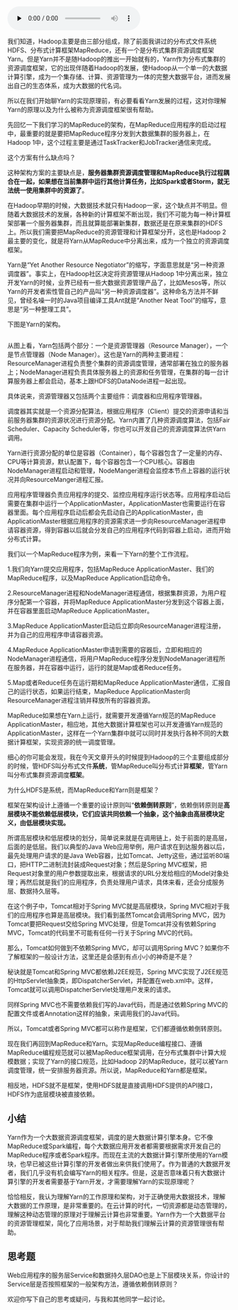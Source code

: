 <audio id="audio" title="09 | 为什么我们管Yarn叫作资源调度框架？" controls="" preload="none"><source id="mp3" src="https://static001.geekbang.org/resource/audio/38/f1/38ae0f1e2585ad75a62922fbad6855f1.mp3"></audio>

我们知道，Hadoop主要是由三部分组成，除了前面我讲过的分布式文件系统HDFS、分布式计算框架MapReduce，还有一个是分布式集群资源调度框架Yarn。但是Yarn并不是随Hadoop的推出一开始就有的，Yarn作为分布式集群的资源调度框架，它的出现伴随着Hadoop的发展，使Hadoop从一个单一的大数据计算引擎，成为一个集存储、计算、资源管理为一体的完整大数据平台，进而发展出自己的生态体系，成为大数据的代名词。

所以在我们开始聊Yarn的实现原理前，有必要看看Yarn发展的过程，这对你理解Yarn的原理以及为什么被称为资源调度框架很有帮助。

先回忆一下我们学习的MapReduce的架构，在MapReduce应用程序的启动过程中，最重要的就是要把MapReduce程序分发到大数据集群的服务器上，在Hadoop  1中，这个过程主要是通过TaskTracker和JobTracker通信来完成。

这个方案有什么缺点吗？

这种架构方案的主要缺点是，**服务器集群资源调度管理和MapReduce执行过程耦合在一起，如果想在当前集群中运行其他计算任务，比如Spark或者Storm，就无法统一使用集群中的资源了**。

在Hadoop早期的时候，大数据技术就只有Hadoop一家，这个缺点并不明显。但随着大数据技术的发展，各种新的计算框架不断出现，我们不可能为每一种计算框架部署一个服务器集群，而且就算能部署新集群，数据还是在原来集群的HDFS上。所以我们需要把MapReduce的资源管理和计算框架分开，这也是Hadoop  2最主要的变化，就是将Yarn从MapReduce中分离出来，成为一个独立的资源调度框架。

Yarn是“Yet Another Resource Negotiator”的缩写，字面意思就是“另一种资源调度器”。事实上，在Hadoop社区决定将资源管理从Hadoop  1中分离出来，独立开发Yarn的时候，业界已经有一些大数据资源管理产品了，比如Mesos等，所以Yarn的开发者索性管自己的产品叫“另一种资源调度器”。这种命名方法并不鲜见，曾经名噪一时的Java项目编译工具Ant就是“Another Neat Tool”的缩写，意思是“另一种整理工具”。

下图是Yarn的架构。

<img src="https://static001.geekbang.org/resource/image/af/b1/af90905013e5869f598c163c09d718b1.jpg" alt="">

从图上看，Yarn包括两个部分：一个是资源管理器（Resource Manager），一个是节点管理器（Node Manager）。这也是Yarn的两种主要进程：ResourceManager进程负责整个集群的资源调度管理，通常部署在独立的服务器上；NodeManager进程负责具体服务器上的资源和任务管理，在集群的每一台计算服务器上都会启动，基本上跟HDFS的DataNode进程一起出现。

具体说来，资源管理器又包括两个主要组件：调度器和应用程序管理器。

调度器其实就是一个资源分配算法，根据应用程序（Client）提交的资源申请和当前服务器集群的资源状况进行资源分配。Yarn内置了几种资源调度算法，包括Fair Scheduler、Capacity Scheduler等，你也可以开发自己的资源调度算法供Yarn调用。

Yarn进行资源分配的单位是容器（Container），每个容器包含了一定量的内存、CPU等计算资源，默认配置下，每个容器包含一个CPU核心。容器由NodeManager进程启动和管理，NodeManger进程会监控本节点上容器的运行状况并向ResourceManger进程汇报。

应用程序管理器负责应用程序的提交、监控应用程序运行状态等。应用程序启动后需要在集群中运行一个ApplicationMaster，ApplicationMaster也需要运行在容器里面。每个应用程序启动后都会先启动自己的ApplicationMaster，由ApplicationMaster根据应用程序的资源需求进一步向ResourceManager进程申请容器资源，得到容器以后就会分发自己的应用程序代码到容器上启动，进而开始分布式计算。

我们以一个MapReduce程序为例，来看一下Yarn的整个工作流程。

1.我们向Yarn提交应用程序，包括MapReduce ApplicationMaster、我们的MapReduce程序，以及MapReduce Application启动命令。

2.ResourceManager进程和NodeManager进程通信，根据集群资源，为用户程序分配第一个容器，并将MapReduce ApplicationMaster分发到这个容器上面，并在容器里面启动MapReduce ApplicationMaster。

3.MapReduce ApplicationMaster启动后立即向ResourceManager进程注册，并为自己的应用程序申请容器资源。

4.MapReduce ApplicationMaster申请到需要的容器后，立即和相应的NodeManager进程通信，将用户MapReduce程序分发到NodeManager进程所在服务器，并在容器中运行，运行的就是Map或者Reduce任务。

5.Map或者Reduce任务在运行期和MapReduce ApplicationMaster通信，汇报自己的运行状态，如果运行结束，MapReduce ApplicationMaster向ResourceManager进程注销并释放所有的容器资源。

MapReduce如果想在Yarn上运行，就需要开发遵循Yarn规范的MapReduce ApplicationMaster，相应地，其他大数据计算框架也可以开发遵循Yarn规范的ApplicationMaster，这样在一个Yarn集群中就可以同时并发执行各种不同的大数据计算框架，实现资源的统一调度管理。

细心的你可能会发现，我在今天文章开头的时候提到Hadoop的三个主要组成部分的时候，管HDFS叫分布式文件**系统**，管MapReduce叫分布式计算**框架**，管Yarn叫分布式集群资源调度**框架**。

为什么HDFS是系统，而MapReduce和Yarn则是框架？

框架在架构设计上遵循一个重要的设计原则叫“**依赖倒转原则**”，依赖倒转原则是**高层模块不能依赖低层模块，它们应该共同依赖一个抽象，这个抽象由高层模块定义，由低层模块实现。**

所谓高层模块和低层模块的划分，简单说来就是在调用链上，处于前面的是高层，后面的是低层。我们以典型的Java Web应用举例，用户请求在到达服务器以后，最先处理用户请求的是Java Web容器，比如Tomcat、Jetty这些，通过监听80端口，把HTTP二进制流封装成Request对象；然后是Spring MVC框架，把Request对象里的用户参数提取出来，根据请求的URL分发给相应的Model对象处理；再然后就是我们的应用程序，负责处理用户请求，具体来看，还会分成服务层、数据持久层等。

在这个例子中，Tomcat相对于Spring MVC就是高层模块，Spring MVC相对于我们的应用程序也算是高层模块。我们看到虽然Tomcat会调用Spring MVC，因为Tomcat要把Request交给Spring MVC处理，但是Tomcat并没有依赖Spring MVC，Tomcat的代码里不可能有任何一行关于Spring MVC的代码。

那么，Tomcat如何做到不依赖Spring MVC，却可以调用Spring MVC？如果你不了解框架的一般设计方法，这里还是会感到有点小小的神奇是不是？

秘诀就是Tomcat和Spring MVC都依赖J2EE规范，Spring MVC实现了J2EE规范的HttpServlet抽象类，即DispatcherServlet，并配置在web.xml中。这样，Tomcat就可以调用DispatcherServlet处理用户发来的请求。

同样Spring MVC也不需要依赖我们写的Java代码，而是通过依赖Spring MVC的配置文件或者Annotation这样的抽象，来调用我们的Java代码。

所以，Tomcat或者Spring MVC都可以称作是框架，它们都遵循依赖倒转原则。

现在我们再回到MapReduce和Yarn。实现MapReduce编程接口、遵循MapReduce编程规范就可以被MapReduce框架调用，在分布式集群中计算大规模数据；实现了Yarn的接口规范，比如Hadoop  2的MapReduce，就可以被Yarn调度管理，统一安排服务器资源。所以说，MapReduce和Yarn都是框架。

相反地，HDFS就不是框架，使用HDFS就是直接调用HDFS提供的API接口，HDFS作为底层模块被直接依赖。

## 小结

Yarn作为一个大数据资源调度框架，调度的是大数据计算引擎本身。它不像MapReduce或Spark编程，每个大数据应用开发者都需要根据需求开发自己的MapReduce程序或者Spark程序。而现在主流的大数据计算引擎所使用的Yarn模块，也早已被这些计算引擎的开发者做出来供我们使用了。作为普通的大数据开发者，我们几乎没有机会编写Yarn的相关程序。但是，这是否意味着只有大数据计算引擎的开发者需要基于Yarn开发，才需要理解Yarn的实现原理呢？

恰恰相反，我认为理解Yarn的工作原理和架构，对于正确使用大数据技术，理解大数据的工作原理，是非常重要的。在云计算的时代，一切资源都是动态管理的，理解这种动态管理的原理对于理解云计算也非常重要。Yarn作为一个大数据平台的资源管理框架，简化了应用场景，对于帮助我们理解云计算的资源管理很有帮助。

## 思考题

Web应用程序的服务层Service和数据持久层DAO也是上下层模块关系，你设计的Service层是否按照框架的一般架构方法，遵循依赖倒转原则？

欢迎你写下自己的思考或疑问，与我和其他同学一起讨论。


